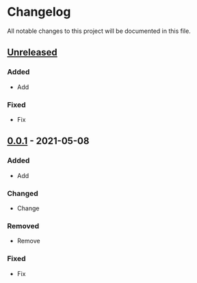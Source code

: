 # Changelog

All notable changes to this project will be documented in this file.

## [Unreleased]

### Added

- Add

### Fixed

- Fix

## [0.0.1] - 2021-05-08

### Added

- Add

### Changed

- Change

### Removed

- Remove

### Fixed

- Fix

##
[unreleased]: https://github.com/likozGO/Portfolio/compare/v1.1.0...HEAD
[0.0.2]: https://github.com/likozGO/Portfolio/compare/v0.0.1...v0.0.2
[0.0.1]: https://github.com/likozGO/Portfolio/releases/tag/v0.0.1
